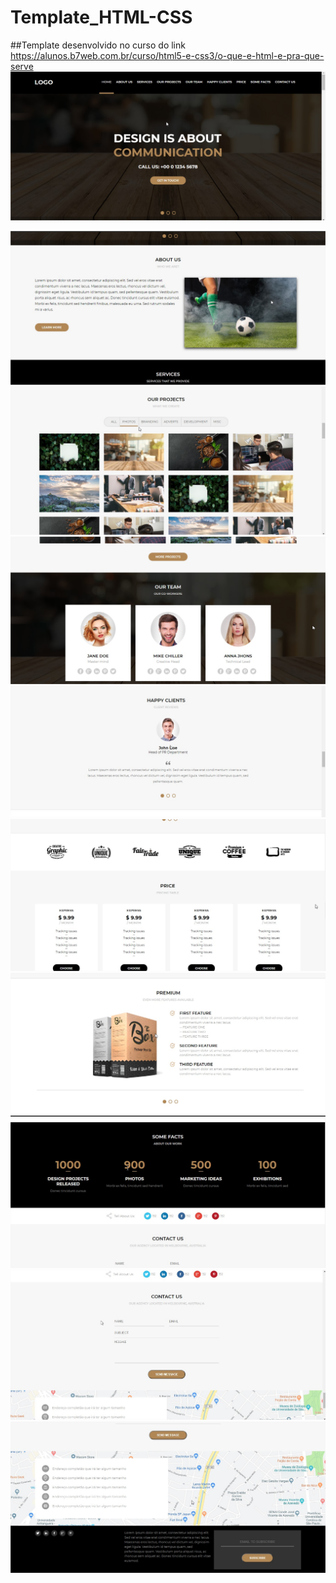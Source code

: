 # Template_HTML-CSS
##Template desenvolvido no curso do link https://alunos.b7web.com.br/curso/html5-e-css3/o-que-e-html-e-pra-que-serve
<img src="https://raw.githubusercontent.com/matheusosp/Template_HTML-CSS/main/media/readme/Template_photo1.jpg" />

<img src="https://raw.githubusercontent.com/matheusosp/Template_HTML-CSS/main/media/readme/Template_photo2.jpg" />

<img src="https://raw.githubusercontent.com/matheusosp/Template_HTML-CSS/main/media/readme/Template_photo4.jpg" />

<img src="https://raw.githubusercontent.com/matheusosp/Template_HTML-CSS/main/media/readme/Template_photo5.jpg" />

<img src="https://raw.githubusercontent.com/matheusosp/Template_HTML-CSS/main/media/readme/Template_photo6.jpg" />

<img src="https://raw.githubusercontent.com/matheusosp/Template_HTML-CSS/main/media/readme/Template_photo7.jpg" />

<img src="https://raw.githubusercontent.com/matheusosp/Template_HTML-CSS/main/media/readme/Template_photo8.jpg" />

<img src="https://raw.githubusercontent.com/matheusosp/Template_HTML-CSS/main/media/readme/Template_photo9.jpg" />

<img src="https://raw.githubusercontent.com/matheusosp/Template_HTML-CSS/main/media/readme/Template_photo_10.jpg" />

<img src="https://raw.githubusercontent.com/matheusosp/Template_HTML-CSS/main/media/readme/Template_photo11.jpg" />
